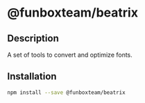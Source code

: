 # @funboxteam/beatrix

## Description

A set of tools to convert and optimize fonts.

## Installation

```sh
npm install --save @funboxteam/beatrix
```

